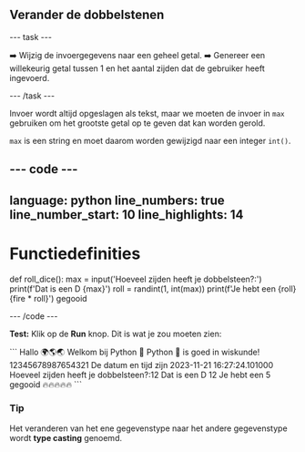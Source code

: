 <h2 class="c-project-heading--task">Verander de dobbelstenen</h2>

\--- task ---

➡️ Wijzig de invoergegevens naar een geheel getal.
➡️ Genereer een willekeurig getal tussen 1 en het aantal zijden dat de gebruiker heeft ingevoerd.

\--- /task ---

Invoer wordt altijd opgeslagen als tekst, maar we moeten de invoer in `max` gebruiken om het grootste getal op te geven dat kan worden gerold.

`max` is een string en moet daarom worden gewijzigd naar een integer `int()`.

## --- code ---

language: python
line_numbers: true
line_number_start: 10
line_highlights: 14
--------------------------------------------------------

# Functiedefinities

def roll_dice():
max = input('Hoeveel zijden heeft je dobbelsteen?:')
print(f'Dat is een D {max}')
roll = randint(1, int(max))
print(f'Je hebt een {roll} {fire \* roll}') gegooid

\--- /code ---

**Test:** Klik op de **Run** knop.
Dit is wat je zou moeten zien:

<div class="c-project-output">
```
Hallo 🌍🌎🌏
Welkom bij Python 🐍
Python 🐍 is goed in wiskunde!
12345678987654321
De datum en tijd zijn 2023-11-21 16:27:24.101000
Hoeveel zijden heeft je dobbelsteen?:12
Dat is een D 12
Je hebt een 5 gegooid 🔥🔥🔥🔥🔥
```
</div>

<div class="c-project-callout c-project-callout--tip">

### Tip

Het veranderen van het ene gegevenstype naar het andere gegevenstype wordt **type casting** genoemd.

</div>